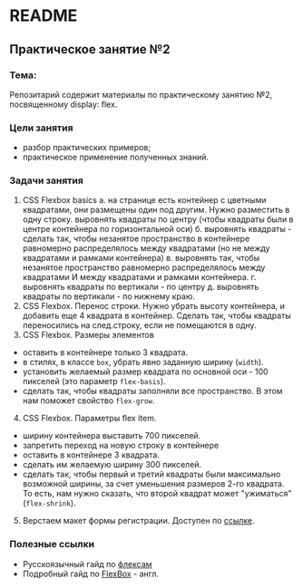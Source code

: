 # README

## Практическое занятие №2

### Тема:

Репозитарий содержит материалы по практическому занятию №2, посвященному display: flex.

### Цели занятия
- разбор практических примеров;
- практическое применение полученных знаний.

### Задачи занятия

1. CSS Flexbox basics
  а. на странице есть контейнер с цветными квадратами, они размещены один под другим. Нужно разместить в одну строку.
   выровнять квадраты по центру (чтобы квадраты были в центре контейнера по горизонтальной оси)
  б. выровнять квадраты - сделать так, чтобы незанятое пространство в контейнере равномерно распределялось между квадратами (но не между квадратами и рамками контейнера)
  в. выровнять так, чтобы незанятое пространство равномерно распределялось между квадратами И между квадратами и рамками контейнера.
  г. выровнять квадраты по вертикали - по центру
  д. выровнять квадраты по вертикали - по нижнему краю.
2. CSS Flexbox. Перенос строки. Нужно убрать высоту контейнера, и добавить еще 4 квадрата в контейнер. Сделать так, чтобы квадраты переносились на след.строку, если не помещаются в одну.
3. CSS Flexbox. Размеры элементов
  - оставить в контейнере только 3 квадрата.
  - в стилях, в классе `box`, убрать явно заданную ширину (`width`).
  - установить желаемый размер квадрата по основной оси - 100 пикселей (это параметр `flex-basis`).
  - сделать так, чтобы квадраты заполняли все пространство. В этом нам поможет свойство `flex-grow`.
4. CSS Flexbox. Параметры flex item.
  - ширину контейнера выставить 700 пикселей.
  - запретить переход на новую строку в контейнере
  - оставить в контейнере 3 квадрата.
  - сделать им желаемую ширину 300 пикселей.
  - сделать так, чтобы первый и третий квадраты были максимально возможной ширины, за счет уменьшения размеров 2-го квадрата. То есть, нам нужно сказать, что второй квадрат может "ужиматься" (`flex-shrink`).
5. Верстаем макет формы регистрации. Доступен по [ссылке](https://www.figma.com/file/vZH9KSQgQfifJbwUm17arv/Sign-Up-Form-(Community)?type=design&node-id=3%3A2&mode=design&t=BeQtPC8ewM23vFpN-1).

### Полезные ссылки
 - Русскоязычный гайд по [флексам](https://medium.com/@stasonmars/%D0%B2%D0%B5%CC%88%D1%80%D1%81%D1%82%D0%BA%D0%B0-%D0%BD%D0%B0-flexbox-%D0%B2-css-%D0%BF%D0%BE%D0%BB%D0%BD%D1%8B%D0%B8%CC%86-%D1%81%D0%BF%D1%80%D0%B0%D0%B2%D0%BE%D1%87%D0%BD%D0%B8%D0%BA-e26662cf87e0)
 - Подробный гайд по [FlexBox](https://css-tricks.com/snippets/css/a-guide-to-flexbox/) - англ.